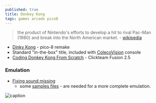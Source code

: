 ```yaml
---
published: true
title: Donkey Kong
tags: games arcade pico8
---
```

> the product of Nintendo's efforts to develop a hit to rival Pac-Man (1980) and break into the North American market. - [wikipedia](https://en.wikipedia.org/wiki/Donkey_Kong_(arcade_game))

- [Dinky Kong](https://www.lexaloffle.com/bbs/?tid=51877) - pico-8 remake
- Standard "in-the-box" title, included with [ColecoVision](https://en.wikipedia.org/wiki/ColecoVision) console 
- [Coding Donkey Kong From Scratch](https://www.youtube.com/watch?v=X8pf7pyMLnA&list=PLVC4FeTscK5CVlPi00MvMWRlytjEd5X8K) - Clickteam Fusion 2.5


### Emulation

- [Fixing sound missing](https://www.youtube.com/watch?v=_I1uJyppFW0)
	- some [samples files](https://samples.mameworld.info/Unofficial%20Samples.htm) - are needed for a more complete emulation.

![caption](https://external-content.duckduckgo.com/iu/?u=https%3A%2F%2Fpinballandmore.com%2Fwp%2Fwp-content%2Fuploads%2F2016%2F10%2FIMG_5840.jpg&f=1&nofb=1&ipt=3efb28c56719835fc80202b0c8778700cf47aa84c5c9e070a0a7dc52f0967347&ipo=images)
